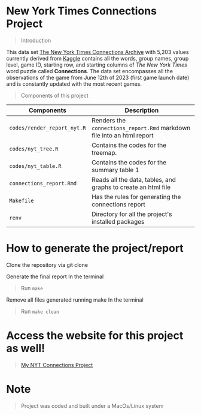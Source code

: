 # New York Times Connections Project

> Introduction

This data set [The New York Times Connections Archive](https://www.kaggle.com/datasets/eric27n/the-new-york-times-connections?resource=download) with 5,203 values currently derived from [Kaggle](https://www.kaggle.com/) contains all the words, group names, group level, game ID, starting row, and starting columns of *The New York Times* word puzzle called **Connections**. The data set encompasses all the observations of the game from June 12th of 2023 (first game launch date) and is constantly updated with the most recent games.

> Components of this project

| **Components**              | **Description**                                                        |
|--------------------------------|---------------------------------------|
| `codes/render_report_nyt.R` | Renders the `connections_report.Rmd` markdown file into an html report |
| `codes/nyt_tree.R`          | Contains the codes for the treemap.                                    |
| `codes/nyt_table.R`          | Contains the codes for the summary table 1                             |
| `connections_report.Rmd`    | Reads all the data, tables, and graphs to create an html file          |
| `Makefile`                  | Has the rules for generating the connections report                    |
| `renv`                      | Directory for all the project's installed packages                     |


# How to generate the project/report

Clone the repository via git clone

Generate the final report In the terminal
> Run `make`

Remove all files generated running make In the terminal
> Run `make clean`


# Access the website for this project as well!
> [My NYT Connections Project]("https://rpubs.com/kohguma/1269649")

# Note
> Project was coded and built under a MacOs/Linux system
